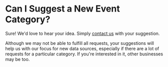 # Can I Suggest a New Event Category?

Sure! We'd love to hear your idea. Simply [contact us](https://www.predicthq.com/contact) with your suggestion.&#x20;

Although we may not be able to fulfill all requests, your suggestions will help us with our focus for new data sources, especially if there are a lot of requests for a particular category. If you're interested in it, other businesses may be too.&#x20;
